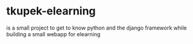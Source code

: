 # tkupek-elearning
is a small project to get to know python and the django framework
while building a small webapp for elearning
